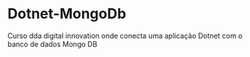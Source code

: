 # Dotnet-MongoDb
Curso dda digital innovation onde conecta uma aplicação Dotnet com o banco de dados Mongo DB
